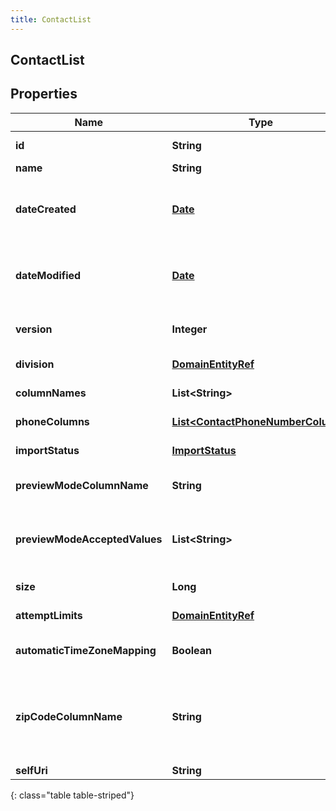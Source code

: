 ```yaml
---
title: ContactList
---
```


## ContactList

## Properties

| Name                          | Type                                                                                         | Description                                                                                                                                                          | Notes      |
| ----------------------------- | -------------------------------------------------------------------------------------------- | -------------------------------------------------------------------------------------------------------------------------------------------------------------------- | ---------- |
| **id**                        | <!----><!---->**String**<!---->                                                              | The globally unique identifier for the object.                                                                                                                       | [optional] |
| **name**                      | <!----><!---->**String**<!---->                                                              |                                                                                                                                                                      | [optional] |
| **dateCreated**               | <!----><!---->[**Date**](Date.md)<!---->                                                     | Creation time of the entity. Date time is represented as an ISO-8601 string. For example: yyyy-MM-ddTHH:mm:ss[.mmm]Z                                                 | [optional] |
| **dateModified**              | <!----><!---->[**Date**](Date.md)<!---->                                                     | Last modified time of the entity. Date time is represented as an ISO-8601 string. For example: yyyy-MM-ddTHH:mm:ss[.mmm]Z                                            | [optional] |
| **version**                   | <!----><!---->**Integer**<!---->                                                             | Required for updates, must match the version number of the most recent update                                                                                        | [optional] |
| **division**                  | <!----><!---->[**DomainEntityRef**](DomainEntityRef.md)<!---->                               | The division this entity belongs to.                                                                                                                                 | [optional] |
| **columnNames**               | <!----><!---->**List&lt;String&gt;**<!---->                                                  | The names of the contact data columns.                                                                                                                               |            |
| **phoneColumns**              | <!----><!---->[**List&lt;ContactPhoneNumberColumn&gt;**](ContactPhoneNumberColumn.md)<!----> | Indicates which columns are phone numbers.                                                                                                                           | [optional] |
| **importStatus**              | <!----><!---->[**ImportStatus**](ImportStatus.md)<!---->                                     | The status of the import process.                                                                                                                                    | [optional] |
| **previewModeColumnName**     | <!----><!---->**String**<!---->                                                              | A column to check if a contact should always be dialed in preview mode.                                                                                              | [optional] |
| **previewModeAcceptedValues** | <!----><!---->**List&lt;String&gt;**<!---->                                                  | The values in the previewModeColumnName column that indicate a contact should always be dialed in preview mode.                                                      | [optional] |
| **size**                      | <!----><!---->**Long**<!---->                                                                | The number of contacts in the ContactList.                                                                                                                           | [optional] |
| **attemptLimits**             | <!----><!---->[**DomainEntityRef**](DomainEntityRef.md)<!---->                               | AttemptLimits for this ContactList.                                                                                                                                  | [optional] |
| **automaticTimeZoneMapping**  | <!----><!---->**Boolean**<!---->                                                             | Indicates if automatic time zone mapping is to be used for this ContactList.                                                                                         | [optional] |
| **zipCodeColumnName**         | <!----><!---->**String**<!---->                                                              | The name of contact list column containing the zip code for use with automatic time zone mapping. Only allowed if &#39;automaticTimeZoneMapping&#39; is set to true. | [optional] |
| **selfUri**                   | <!----><!---->**String**<!---->                                                              | The URI for this object                                                                                                                                              | [optional] |

{: class="table table-striped"}
